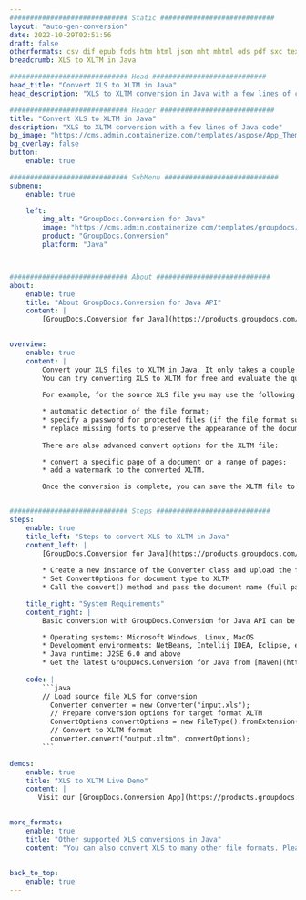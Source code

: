 ```yaml
---
############################# Static ############################
layout: "auto-gen-conversion"
date: 2022-10-29T02:51:56
draft: false
otherformats: csv dif epub fods htm html json mht mhtml ods pdf sxc tex tsv xlam xls xlsb xlsm xlsx xlt xltm xltx xml xps
breadcrumb: XLS to XLTM in Java

############################# Head ############################
head_title: "Convert XLS to XLTM in Java"
head_description: "XLS to XLTM conversion in Java with a few lines of code. Convert over 160 file formats using the GroupDocs document conversion API for Java"

############################# Header ############################
title: "Convert XLS to XLTM in Java"
description: "XLS to XLTM conversion with a few lines of Java code"
bg_image: "https://cms.admin.containerize.com/templates/aspose/App_Themes/V3/images/bg/header1.png"
bg_overlay: false
button:
    enable: true

############################# SubMenu ############################
submenu:
    enable: true

    left:
        img_alt: "GroupDocs.Conversion for Java"
        image: "https://cms.admin.containerize.com/templates/groupdocs/images/product-logos/90x90-noborder/groupdocs-conversion-java.png"
        product: "GroupDocs.Conversion"
        platform: "Java"



############################# About ############################
about:
    enable: true
    title: "About GroupDocs.Conversion for Java API"
    content: |
        [GroupDocs.Conversion for Java](https://products.groupdocs.com/conversion/java/) is an advanced file format conversion API for converting between popular image and document formats such as Microsoft Office, OpenDocument, PDF, HTML, email, CAD. and much more with just a few lines of code. The native API automatically detects the formats of the original documents and offers many options for customizing the converted documents. Along with the function of extracting information from a document, it also supports caching of the conversion results to the local disk by default. However, any type of cache storage can be supported by implementing the appropriate interfaces - Amazon S3, Dropbox, Google Drive, Windows Azure, Reddis, or any others.
    

overview:
    enable: true
    content: |
        Convert your XLS files to XLTM in Java. It only takes a couple of lines of Java code on any platform of your choice, such as Windows, Linux, macOS.
        You can try converting XLS to XLTM for free and evaluate the quality of the conversion results. Along with simple file conversion scripts, you can try more sophisticated options for loading the XLS source file and storing the XLTM output. 
        
        For example, for the source XLS file you may use the following load options:

        * automatic detection of the file format;
        * specify a password for protected files (if the file format supports it);
        * replace missing fonts to preserve the appearance of the document.
        
        There are also advanced convert options for the XLTM file:

        * convert a specific page of a document or a range of pages;
        * add a watermark to the converted XLTM.

        Once the conversion is complete, you can save the XLTM file to your local file path or to any third party storage such as FTP, Amazon S3, Google Drive, Dropbox etc. Please note - to convert XLS to XLTM, you do not need to install any additional software, such as MS Office, Open Office, Adobe Acrobat Reader etc.


############################# Steps ############################
steps:
    enable: true
    title_left: "Steps to convert XLS to XLTM in Java"
    content_left: |
        [GroupDocs.Conversion for Java](https://products.groupdocs.com/conversion/java/) allows developers to easily convert XLS file to XLTM with a few lines of code.
        
        * Create a new instance of the Converter class and upload the file XLS with the full path
        * Set ConvertOptions for document type to XLTM
        * Call the convert() method and pass the document name (full path) and format (XLTM) as a parameter

    title_right: "System Requirements"
    content_right: |
        Basic conversion with GroupDocs.Conversion for Java API can be done with just a few lines of code. Our APIs are supported on all major platforms and operating systems. Before executing the code below, make sure you have the following prerequisites installed on your system.

        * Operating systems: Microsoft Windows, Linux, MacOS
        * Development environments: NetBeans, Intellij IDEA, Eclipse, etc.
        * Java runtime: J2SE 6.0 and above
        * Get the latest GroupDocs.Conversion for Java from [Maven](https://repository.groupdocs.com/webapp/#/artifacts/browse/tree/General/repo/com/groupdocs/groupdocs-conversion)
         
    code: |
        ```java    
        // Load source file XLS for conversion
          Converter converter = new Converter("input.xls");
          // Prepare conversion options for target format XLTM
          ConvertOptions convertOptions = new FileType().fromExtension("xltm").getConvertOptions();
          // Convert to XLTM format
          converter.convert("output.xltm", convertOptions);
        ```

demos:
    enable: true
    title: "XLS to XLTM Live Demo"
    content: |
       Visit our [GroupDocs.Conversion App](https://products.groupdocs.app/conversion/family) website and try XLS to XLTM conversion now. The free demo has the following benefits
          

more_formats:
    enable: true
    title: "Other supported XLS conversions in Java"
    content: "You can also convert XLS to many other file formats. Please see the list below."
       
       
back_to_top:
    enable: true
---
```

